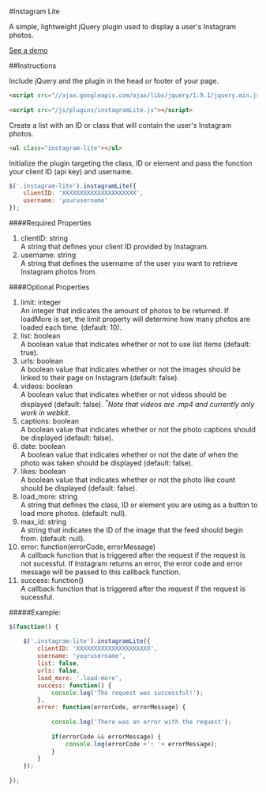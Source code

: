 #Instagram Lite

A simple, lightweight jQuery plugin used to display a user's Instagram photos.

<a href="http://michael-lynch.github.io/instagram-lite/" target="_blank">See a demo</a>

##Instructions

Include jQuery and the plugin in the head or footer of your page.

```html
<script src="//ajax.googleapis.com/ajax/libs/jquery/1.9.1/jquery.min.js"></script>
    
<script src="/js/plugins/instagramLite.js"></script>
```
    
Create a list with an ID or class that will contain the user's Instagram photos.

```html
<ul class="instagram-lite"></ul>
```
    
Initialize the plugin targeting the class, ID or element and pass the function your client ID (api key) and username. 

```js
$('.instagram-lite').instagramLite({
	clientID: 'XXXXXXXXXXXXXXXXXXXXX',
	username: 'yourusername'
});
```

####Required Properties

<ol>

<li>
clientID: string
<br />A string that defines your client ID provided by Instagram.
</li>

<li>username: string
<br />A string that defines the username of the user you want to retrieve Instagram photos from. 
</li>

</ol>
	
####Optional Properties

<ol>

<li>limit: integer
<br />An integer that indicates the amount of photos to be returned. If loadMore is set, the limit property will determine how many photos are loaded each time. (default: 10).
</li>

<li>list: boolean
<br />A boolean value that indicates whether or not to use list items (default: true).
</li>

<li>urls: boolean
<br />A boolean value that indicates whether or not the images should be linked to their page on Instagram (default: false).
</li>

<li>videos: boolean
<br />A boolean value that indicates whether or not videos should be displayed (default: false). <em><sup>*</sup>Note that videos are .mp4 and currently only work in webkit.</em>
</li>

<li>captions: boolean
<br />A boolean value that indicates whether or not the photo captions should be displayed (default: false).
</li>

<li>date: boolean
<br />A boolean value that indicates whether or not the date of when the photo was taken should be displayed (default: false).
</li>

<li>likes: boolean
<br />A boolean value that indicates whether or not the photo like count should be displayed (default: false).
</li>

<li>load_more: string
<br />A string that defines the class, ID or element you are using as a button to load more photos. (default: null).
</li>

<li>max_id: string
<br />A string that indicates the ID of the image that the feed should begin from. (default: null).
</li>

<li>error: function(errorCode, errorMessage)
<br />A callback function that is triggered after the request if the request is not sucessful. If Instagram returns an error, the error code and error message will be passed to this callback function.
</li>

<li>success: function()
<br />A callback function that is triggered after the request if the request is sucessful.
</li>

</ol>

#####Example:

```js
$(function() {
	
	$('.instagram-lite').instagramLite({
		clientID: 'XXXXXXXXXXXXXXXXXXXXX',
		username: 'yourusername',
		list: false,
		urls: false,
		load_more: '.load-more',
		success: function() {
			console.log('The request was successful!');
		},
		error: function(errorCode, errorMessage) {
		
			console.log('There was an error with the request');
			
			if(errorCode && errorMessage) {
				console.log(errorCode +': '+ errorMessage);
			}
		}
	});
		
});
```		